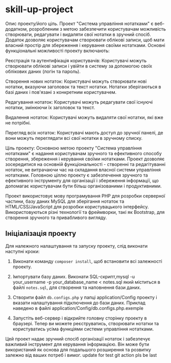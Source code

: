 # skill-up-project

Опис проекту/його ціль.
Проект "Система управління нотатками" є веб-додатком, розробленим з метою забезпечити користувачам можливість створювати, редагувати і видаляти свої нотатки в зручний спосіб. Додаток дозволяє користувачам створювати облікові записи, щоб мати власний простір для збереження і керування своїми нотатками. Основні функціональні можливості проекту включають:

Реєстрація та аутентифікація користувачів: Користувачі можуть створювати облікові записи і увійти в систему за допомогою своїх облікових даних (логін та пароль).

Створення нових нотаток: Користувачі можуть створювати нові нотатки, вказуючи заголовок та текст нотатки. Нотатки зберігаються в базі даних і пов'язані з конкретним користувачем.

Редагування нотаток: Користувачі можуть редагувати свої існуючі нотатки, змінюючи їх заголовок та текст.

Видалення нотаток: Користувачі можуть видаляти свої нотатки, які вже не потрібні.

Перегляд всіх нотаток: Користувачі мають доступ до зручної панелі, де вони можуть переглядати всі свої нотатки в зручному списку.

Ціль проекту:
Основною метою проекту "Система управління нотатками" є надання користувачам зручного та ефективного способу створення, збереження і керування своїми нотатками. Проект дозволяє зосередитися на основній функціональності - створенні та редагітуванні нотаток, не витрачаючи час на складання власної системи управління нотатками. Головною ціллю проекту є забезпечення зручного та ефективного інструменту для організації і збереження інформації, що допомагає користувачам бути більш організованими і продуктивними.

Проект використовує мову програмування PHP для розробки серверної частини, базу даних MySQL для зберігання нотаток та HTML/CSS/JavaScript для розробки користувацького інтерфейсу. Використовуються різні технології та фреймворки, такі як Bootstrap, для створення зручного та привабливого вигляду.

## Ініціалізація проекту

Для належного налаштування та запуску проекту, слід виконати наступні кроки:

1. Виконати команду `composer install`, щоб встановити всі залежності проекту.

2. Імпортувати базу даних. Виконати SQL-скрипт,mysql -u your_username -p your_database_name < notes.sql який міститься в файлі `notes.sql`, для створення та наповнення бази даних.

3. Створити файл `db.configs.php` у папці application/Config проекту і вказати налаштування підключення до бази даних. Приклад наведено 
в файлі application/Config/db.configs.php.exemple

4. Запустіть веб-сервер і відкрийте головну сторінку проекту в браузері. Тепер ви можете реєструватись, створювати нотатки та користуватись усіма функціями системи управління нотатками.

Цей проект надає зручний спосіб організації нотаток і забезпечує важливий інструмент для керування інформацією. Він може бути використаний як основа для подальшого розширення та розвитку залежно від ваших потреб і вимог.
update for test git action pls be last
